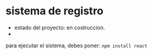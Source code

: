 <h1> sistema de registro</h1>

- estado del proyecto: en costruccion.
- 
para ejecutar el sistema, debes poner:
```npm install react```
